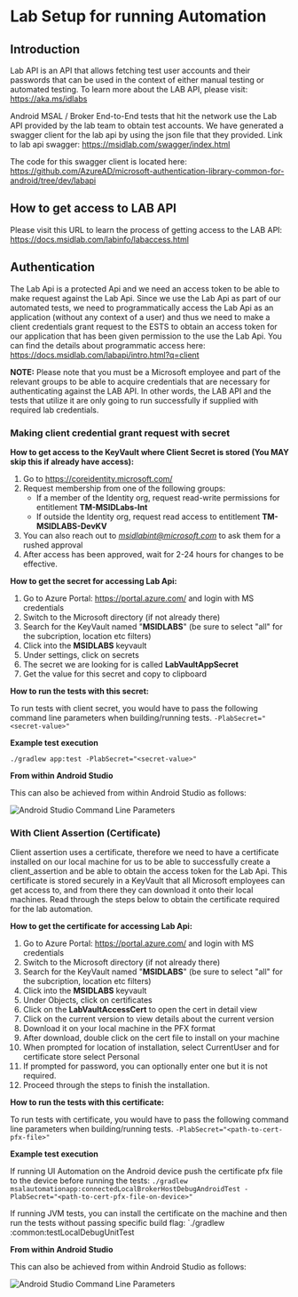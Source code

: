 # Lab Setup for running Automation

## Introduction

Lab API is an API that allows fetching test user accounts and their passwords that can be used in the context of either manual testing or automated testing. To learn more about the LAB API, please visit: https://aka.ms/idlabs

Android MSAL / Broker End-to-End tests that hit the network use the Lab API provided by the lab team to obtain test accounts. We have generated a swagger client for the lab api by using the json file that they provided. Link to lab api swagger: https://msidlab.com/swagger/index.html

The code for this swagger client is located here: https://github.com/AzureAD/microsoft-authentication-library-common-for-android/tree/dev/labapi

## How to get access to LAB API

Please visit this URL to learn the process of getting access to the LAB API: https://docs.msidlab.com/labinfo/labaccess.html

## Authentication

The Lab Api is a protected Api and we need an access token to be able to make request against the Lab Api. Since we use the Lab Api as part of our automated tests, we need to programmatically access the Lab Api as an application (without any context of a user) and thus we need to make a client credentials grant request to the ESTS to obtain an access token for our application that has been given permission to the use the Lab Api. You can find the details about programmatic access here: https://docs.msidlab.com/labapi/intro.html?q=client

**NOTE:** Please note that you must be a Microsoft employee and part of the relevant groups to be able to acquire credentials that are necessary for authenticating against the LAB API. In other words, the LAB API and the tests that utilize it are only going to run successfully if supplied with required lab credentials.

### Making client credential grant request with secret

**How to get access to the KeyVault where Client Secret is stored (You MAY skip this if already have access):**

1. Go to https://coreidentity.microsoft.com/
2. Request membership from one of the following groups:
    - If a member of the Identity org, request read-write permissions for entitlement **TM-MSIDLabs-Int**
    - If outside the Identity org, request read access to entitlement **TM-MSIDLABS-DevKV**
3. You can also reach out to *msidlabint@microsoft.com* to ask them for a rushed approval
4. After access has been approved, wait for 2-24 hours for changes to be effective.

**How to get the secret for accessing Lab Api:**

1. Go to Azure Portal: https://portal.azure.com/ and login with MS credentials
2. Switch to the Microsoft directory (if not already there)
3. Search for the KeyVault named "**MSIDLABS**" (be sure to select "all" for the subcription, location etc filters) 
4. Click into the **MSIDLABS** keyvault
5. Under settings, click on secrets
6. The secret we are looking for is called **LabVaultAppSecret**
7. Get the value for this secret and copy to clipboard

**How to run the tests with this secret:**

To run tests with client secret, you would have to pass the following command line parameters when building/running tests.
`-PlabSecret="<secret-value>"`

**Example test execution**

`./gradlew app:test -PlabSecret="<secret-value>"`

**From within Android Studio**

This can also be achieved from within Android Studio as follows:

![Android Studio Command Line Parameters](images/android_studio_cmd_params.png "Android Studio Command Line Parameters")

### With Client Assertion (Certificate)

Client assertion uses a certificate, therefore we need to have a certificate installed on our local machine for us to be able to successfully create a client_assertion and be able to obtain the access token for the Lab Api. 
This certificate is stored securely in a KeyVault that all Microsoft employees can get access to, and from there they can download it onto their local machines. 
Read through the steps below to obtain the certificate required for the lab automation.

**How to get the certificate for accessing Lab Api:**

1. Go to Azure Portal: https://portal.azure.com/ and login with MS credentials
2. Switch to the Microsoft directory (if not already there)
3. Search for the KeyVault named "**MSIDLABS**" (be sure to select "all" for the subcription, location etc filters)
4. Click into the **MSIDLABS** keyvault
5. Under Objects, click on certificates
6. Click on the **LabVaultAccessCert** to open the cert in detail view
7. Click on the current version to view details about the current version
8. Download it on your local machine in the PFX format
9. After download, double click on the cert file to install on your machine
10. When prompted for location of installation, select CurrentUser and for certificate store select Personal
11. If prompted for password, you can optionally enter one but it is not required.
12. Proceed through the steps to finish the installation.

**How to run the tests with this certificate:**

To run tests with certificate, you would have to pass the following command line parameters when building/running tests.
`-PlabSecret="<path-to-cert-pfx-file>"`

**Example test execution**

If running UI Automation on the Android device push the certificate pfx file to the device before running the tests:
`./gradlew msalautomationapp:connectedLocalBrokerHostDebugAndroidTest -PlabSecret="<path-to-cert-pfx-file-on-device>"`

If running JVM tests, you can install the certificate on the machine and then run the tests without passing specific build flag:
`./gradlew :common:testLocalDebugUnitTest

**From within Android Studio**

This can also be achieved from within Android Studio as follows:

![Android Studio Command Line Parameters](images/android_studio_cmd_params.png "Android Studio Command Line Parameters")

